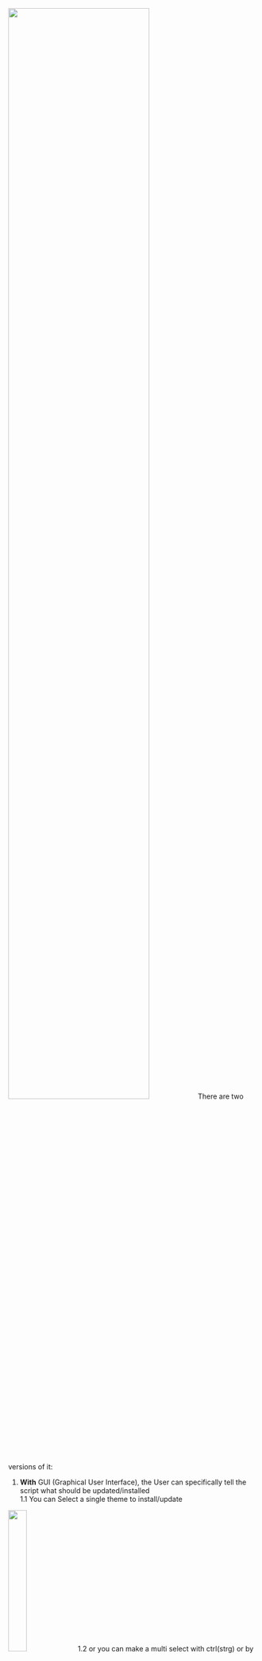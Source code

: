 
<img src="https://user-images.githubusercontent.com/77844672/148182316-e14e6f7f-e919-4c88-8940-19b0db0fa9ff.png" width="75%" height="75%">
There are two versions of it:

1. **With** GUI (Graphical User Interface), the User can specifically tell the script what should be updated/installed<br>
1.1 You can Select a single theme to install/update
<img src="https://user-images.githubusercontent.com/77844672/148187188-5bba7657-15d5-4bee-b5ef-35317f68f150.png" width="27%" height="27%">
1.2 or you can make a multi select with ctrl(strg) or by draging the mouse over 
<img src="https://user-images.githubusercontent.com/77844672/148187162-69490e74-0a61-4c47-a95d-208d8686c689.png" width="28%" height="28%">

<br><br>
2. **Without** GUI (Graphical User Interface), the script looks in your extension folder and updates every compatible<sup>***1**</sup> components (Filename: silentUpdateTS5Themes.exe)<br><br><br> <br>


<img src="https://user-images.githubusercontent.com/77844672/148183859-f3a245c0-38b1-4d79-bf23-cddecfd9dc2c.png" width="75%" height="75%">


How to:

Download Updater/Installer from here:
1. <a href="https://github.com/Wargamer-Senpai/updateTS5Themes/releases/latest/download/UpdateTS5Themes.exe">with GUI</a>
2. <a href="https://github.com/Wargamer-Senpai/updateTS5Themes/releases/latest/download/silentUpdateTS5Themes.exe">without GUI</a>


<br>
With GUI you can just executed it and install/update what you want.

Without GUI you can for example put in the Windows startup folder, `windows` + `r` and type `shell:startup`, copy it in the folder. Now it gets executed everytime you start your PC.
Can be simply deactivated, if you delete/move it from the `shell:startup`  or you can deactivate it in the task manager.
If you dont want it on startup you can either executed it manually or create a windows task in the task scheduler (<a href="https://openwritings.net/pg/task-scheduler/task-scheduler-run-task-every-hour-after-startup">short tutorial</a>).
<br>


<img src="https://user-images.githubusercontent.com/77844672/148183999-142601b1-d520-4e6b-a1cd-61fb6983aa8c.png" width="75%" height="75%">


<h2>Known:</h2>

Chrome/Firefox/etc. will say its a weird file and will say something like: 

<img src="https://user-images.githubusercontent.com/77844672/148185201-79752da6-e5cd-4b74-8bbd-b82f05e4c4cc.png" width="40%" height="40%">
normaly you can just ignore it, like:

<img src="https://user-images.githubusercontent.com/77844672/148185359-6ebbd65b-c4c6-48d1-b674-cc3eb363fd85.png" width="10%" height="10%">

**Reason: Its not signed with any Certificate and it has been converted with <a href="https://github.com/MScholtes/PS2EXE">PS2EXE</a>**




***1**: The Silent Updater Ignores everything, except for the compatible files, currently these themes are: CleanSpeak, Colorfull, Windows 11 inspired, AnimeSpeak and LoLSpeak. 
If you want your theme added just PM me on TS5,in the forum or make an issue, then i can add your theme to the source code. 

